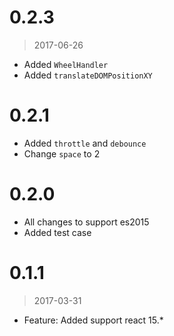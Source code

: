 # 0.2.3

> 2017-06-26

- Added `WheelHandler`
- Added `translateDOMPositionXY`

# 0.2.1

- Added `throttle` and `debounce`
- Change `space` to 2


# 0.2.0

- All changes to support es2015
- Added test case


# 0.1.1

> 2017-03-31

- Feature: Added support react 15.*

